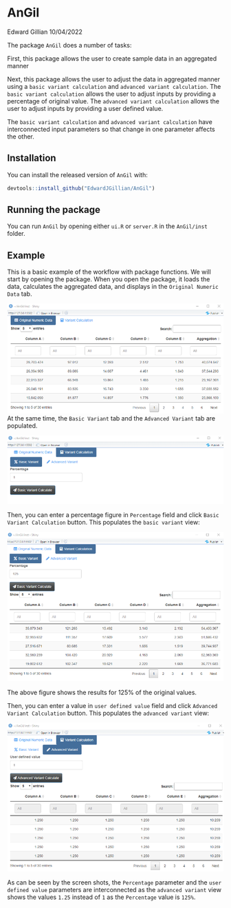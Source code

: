 AnGil
================
Edward Gillian
10/04/2022

The package `AnGil` does a number of tasks:

First, this package allows the user to create sample data in an
aggregated manner

Next, this package allows the user to adjust the data in aggregated
manner using a `basic variant calculation` and `advanced variant
calculation`. The `basic variant calculation` allows the user to adjust
inputs by providing a percentage of original value. The `advanced
variant calculation` allows the user to adjust inputs by providing a
user defined value.

The `basic variant calculation` and `advanced variant calculation` have
interconnected input parameters so that change in one parameter affects
the other.

## Installation

You can install the released version of `AnGil` with:

``` r
devtools::install_github("EdwardJGillian/AnGil")
```

## Running the package

You can run `AnGil` by opening either `ui.R` or `server.R` in the
`AnGil/inst` folder.

## Example

This is a basic example of the workflow with package functions. We will
start by opening the package. When you open the package, it loads the
data, calculates the aggregated data, and displays in the `Original
Numeric Data` tab.

![](man/figures/original_data.png) At the same time, the `Basic Variant`
tab and the `Advanced Variant` tab are populated.

![](man/figures/variant_tabset.png)

Then, you can enter a percentage figure in `Percentage` field and click
`Basic Variant Calculation` button. This populates the `basic variant`
view:

![](man/figures/basic_variant_view.png)

The above figure shows the results for 125% of the original values.

Then, you can enter a value in `user defined value` field and click
`Advanced Variant Calculation` button. This populates the `advanced
variant` view:

![](man/figures/advanced_variant_view.png)

As can be seen by the screen shots, the `Percentage` parameter and the
`user defined value` parameters are interconnected as the `advanced
variant` view shows the values `1.25` instead of `1` as the `Percentage`
value is `125%`.
